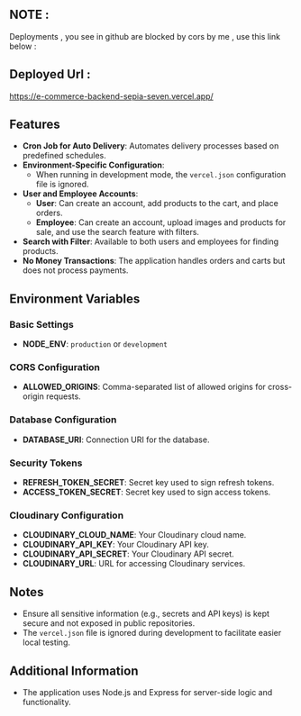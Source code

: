 ## NOTE : 
Deployments , you see in  github are blocked by cors by me , use this link below : 
## Deployed Url : 
https://e-commerce-backend-sepia-seven.vercel.app/

## Features

- **Cron Job for Auto Delivery**: Automates delivery processes based on predefined schedules.
- **Environment-Specific Configuration**:
  - When running in development mode, the `vercel.json` configuration file is ignored.
- **User and Employee Accounts**:
  - **User**: Can create an account, add products to the cart, and place orders.
  - **Employee**: Can create an account, upload images and products for sale, and use the search feature with filters.
- **Search with Filter**: Available to both users and employees for finding products.
- **No Money Transactions**: The application handles orders and carts but does not process payments.

## Environment Variables

### Basic Settings
- **NODE_ENV**: `production` or `development`

### CORS Configuration
- **ALLOWED_ORIGINS**: Comma-separated list of allowed origins for cross-origin requests.

### Database Configuration
- **DATABASE_URI**: Connection URI for the database.

### Security Tokens
- **REFRESH_TOKEN_SECRET**: Secret key used to sign refresh tokens.
- **ACCESS_TOKEN_SECRET**: Secret key used to sign access tokens.

### Cloudinary Configuration
- **CLOUDINARY_CLOUD_NAME**: Your Cloudinary cloud name.
- **CLOUDINARY_API_KEY**: Your Cloudinary API key.
- **CLOUDINARY_API_SECRET**: Your Cloudinary API secret.
- **CLOUDINARY_URL**: URL for accessing Cloudinary services.

## Notes
- Ensure all sensitive information (e.g., secrets and API keys) is kept secure and not exposed in public repositories.
- The `vercel.json` file is ignored during development to facilitate easier local testing.

## Additional Information
- The application uses Node.js and Express for server-side logic and functionality.

